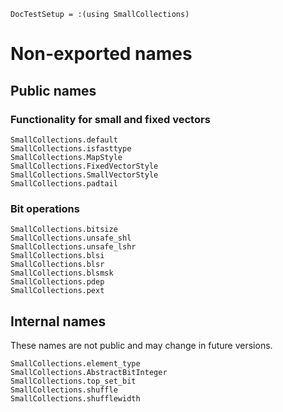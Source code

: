```@meta
DocTestSetup = :(using SmallCollections)
```

# Non-exported names

## Public names

### Functionality for small and fixed vectors

```@docs
SmallCollections.default
SmallCollections.isfasttype
SmallCollections.MapStyle
SmallCollections.FixedVectorStyle
SmallCollections.SmallVectorStyle
SmallCollections.padtail
```

### Bit operations

```@docs
SmallCollections.bitsize
SmallCollections.unsafe_shl
SmallCollections.unsafe_lshr
SmallCollections.blsi
SmallCollections.blsr
SmallCollections.blsmsk
SmallCollections.pdep
SmallCollections.pext
```

## Internal names

These names are not public and may change in future versions.

```@docs
SmallCollections.element_type
SmallCollections.AbstractBitInteger
SmallCollections.top_set_bit
SmallCollections.shuffle
SmallCollections.shufflewidth
```
